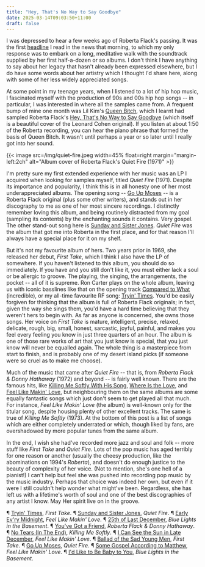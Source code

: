```yaml
---
title: "Hey, That's No Way to Say Goodbye"
date: 2025-03-14T09:03:50+11:00
draft: false
---
```


I was depressed to hear a few weeks ago of Roberta Flack's passing. It was the first [headline](https://www.theguardian.com/music/2025/feb/24/roberta-flack-soul-and-rb-icon-behind-killing-me-softly-dies-aged-88) I read in the news that morning, to which my only response was to embark on a long, meditative walk with the soundtrack supplied by her first half-a-dozen or so albums. I don't think I have anything to say about her legacy that hasn't already been expressed elsewhere, but I do have some words about her artistry which I thought I'd share here, along with some of her less widely appreciated songs.

At some point in my teenage years, when I listened to a lot of hip hop music, I fascinated myself with the production of 90s and 00s hip hop songs -- in particular, I was interested in where all the samples came from. A frequent bump of mine one month was Lil Kim's [Queen Bitch](https://www.youtube.com/watch?v=8rJ7VZadCGc), which I learnt had sampled Roberta Flack's [Hey, That's No Way to Say Goodbye](https://www.youtube.com/watch?v=kz38Vxkyow4) (which itself is a beautiful cover of the Leonard Cohen original). If you listen at about 1:50 of the Roberta recording, you can hear the piano phrase that formed the basis of Queen Bitch. It wasn't until perhaps a year or so later until I really got into her sound.

{{< image src=/img/quiet-fire.jpeg width=45% float=right margin="margin-left:2ch" alt="Album cover of Roberta Flack's Quiet Fire (1971)" >}}

I'm pretty sure my first extended experience with her music was an LP I acquired when looking for samples myself, titled *Quiet Fire* (1971). Despite its importance and popularity, I think this is in all honesty one of her most underappreciated albums. The opening song -- [Go Up Moses][moses] -- is a Roberta Flack original (plus some other writers), and stands out in her discography to me as one of her most sincere recordings. I distinctly remember loving this album, and being routinely distracted from my goal (sampling its contents) by the enchanting sounds it contains. Very gospel. The other stand-out song here is [Sunday and Sister Jones][sunday-sister]. *Quiet Fire* was the album that got me into Roberta in the first place, and for that reason I'll always have a special place for it on my shelf.

But it's not my favourite album of hers. Two years prior in 1969, she released her debut, *First Take*, which I think I also have the LP of somewhere. If you haven't listened to this album, you should do so immediately. If you have and you still don't like it, you must either lack a soul or be allergic to groove. The playing, the singing, the arrangements, the pocket -- all of it is supreme. Ron Carter plays on the whole album, leaving us with iconic basslines like that on the opening track [Compared to What](https://www.youtube.com/watch?v=wDUk9Lsy_yQ) (incredible), or my all-time favourite RF song: [Tryin' Times][tryin-times]. You'd be easily forgiven for thinking that the album is full of Roberta Flack originals; in fact, given the way she sings them, you'd have a hard time believing that they weren't hers to begin with. As far as anyone is concerned, she owns those songs. Her voice on *First Take* is mature, intelligent, precise, relaxed, delicate, rough, big, small, honest, sarcastic, joyful, painful, and makes you feel every feeling you know in just three quarters of an hour. The album is one of those rare works of art that you just know is special, that you just know will never be equalled again. The whole thing is a masterpiece from start to finish, and is probably one of my desert island picks (if someone were so cruel as to make me choose). 

Much of the music that came after *Quiet Fire* -- that is, from *Roberta Flack &amp; Donny Hathaway* (1972) and beyond -- is fairly well known. There are the famous hits, like [Killing Me Softly With His Song](https://www.youtube.com/watch?v=DEbi_YjpA-Y), [Where Is the Love](https://www.youtube.com/watch?v=MBT1neIA0tc), and [Feel Like Makin' Love](https://www.youtube.com/watch?v=ySlLq9t2qgc), but neighbouring them on the same albums are some equally fantastic songs which just don't seem to get played all that much. For instance, *Feel Like Makin' Love* (the album) is well-known only for the titular song, despite housing plenty of other excellent tracks. The same is true of *Killing Me Softly* (1973). At the bottom of this post is a list of songs which are either completely underrated or which, though liked by fans, are overshadowed by more popular tunes from the same album.

In the end, I wish she had've recorded more jazz and soul and folk -- more stuff like *First Take* and *Quiet Fire*. Lots of the pop music has aged terribly for one reason or another (usually the cheesy production, like the abominations on 1994's *Roberta*), and doesn't do enough justice to the beauty of complexity of her voice. (Not to mention, she's one hell of a pianist!) I can't help but feel she was pushed into recording pop music by the music industry. Perhaps that choice was indeed her own, but even if it were I still couldn't help wonder what might've been. Regardless, she has left us with a lifetime's worth of soul and one of the best discographies of any artist I know. May Her spirit live on in the groove.

<!-- <figure> -->
<!--   <blockquote> -->
<!--     A whole lot of things that's wrong<br> -->
<!--     is going down,<br> -->
<!--     I don't understand it --<br> -->
<!--     my point of view,<br> -->
<!--     I remember somebody said,<br> -->
<!--     'Do unto others, as you would have<br> -->
<!--     him do unto you',<br> -->
<!--     and then folks wouldn't have to suffer<br> -->
<!--     if there was more love<br> -->
<!--     but these are Tryin' Times<br> -->
<!--     <br> -->
<!--     <figcaption> -->
<!--       – Roberta Flack, <cite>Tryin' Times</cite>             -->
<!--     </figcaption> -->
<!--   </blockquote> -->
<!-- </figure> -->

&para; [Tryin' Times][tryin-times], *First Take*. &para; [Sunday and Sister Jones][sunday-sister], *Quiet Fire*. &para; [Early Ev'ry Midnight][evry-midnight], *Feel Like Makin' Love*. &para; [25th of Last December][25th-december], *Blue Lights in the Basement*. &para; [You've Got a Friend][got-a-friend], *Roberta Flack &amp; Donny Hathaway*. &para; [No Tears (In The End)][no-tears], *Killing Me Softly*. &para; [I Can See the Sun in Late December][late-december], *Feel Like Makin' Love*. &para; [Ballad of the Sad Young Men][ballad-men], *First Take*. &para; [Go Up Moses][moses], *Quiet Fire*. &para; [Some Gospel According to Matthew][matthew], *Feel Like Makin' Love*. &para; [I'd Like to Be Baby to You][baby-to-you], *Blue Lights in the Basement*. 

[tryin-times]: https://www.youtube.com/watch?v=La8_flXOTrI
[ballad-men]: https://www.youtube.com/watch?v=3vjR2K6208Q
[moses]: https://www.youtube.com/watch?v=T2uN_nfMEc8
[sunday-sister]: https://www.youtube.com/watch?v=SmoClCAbLzo
[late-december]: https://www.youtube.com/watch?v=NcDBwb296ik
[matthew]: https://www.youtube.com/watch?v=h2-pNhIP0wI
[evry-midnight]: https://www.youtube.com/watch?v=_IjtqeUo8Cg
[no-tears]: https://www.youtube.com/watch?v=Cd1rOIkfgKk
[got-a-friend]: https://www.youtube.com/watch?v=RwMlpBbvB_I
[25th-december]: https://www.youtube.com/watch?v=lNobo7jHLYk
[baby-to-you]: https://www.youtube.com/watch?v=R-U8RLPiAfo

